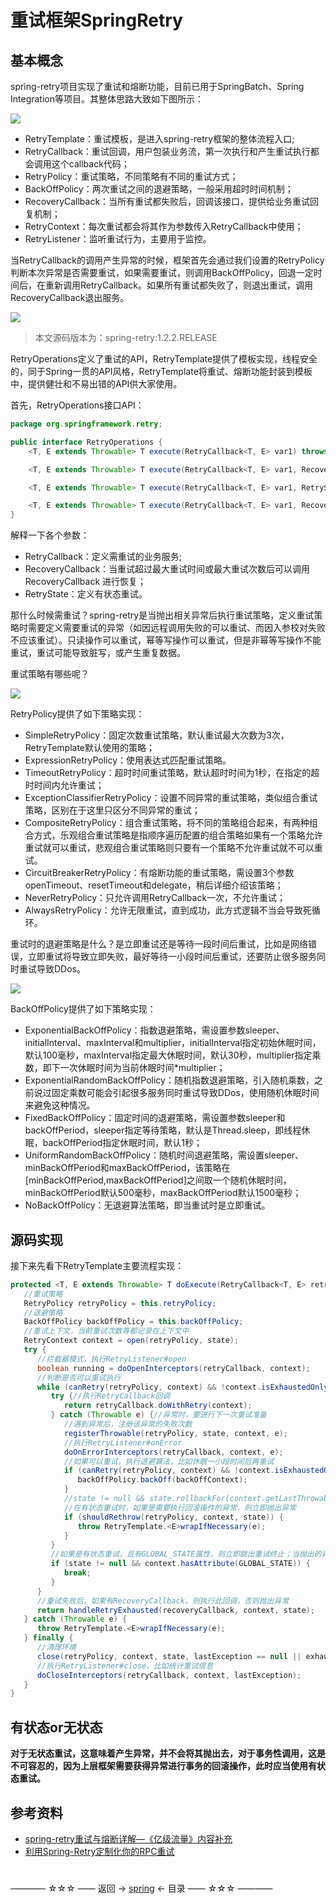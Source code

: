 # 重试框架SpringRetry

## 基本概念

spring-retry项目实现了重试和熔断功能，目前已用于SpringBatch、Spring Integration等项目。其整体思路大致如下图所示：

![](./img/img-004.png)

* RetryTemplate：重试模板，是进入spring-retry框架的整体流程入口;
* RetryCallback：重试回调，用户包装业务流，第一次执行和产生重试执行都会调用这个callback代码；
* RetryPolicy：重试策略，不同策略有不同的重试方式；
* BackOffPolicy：两次重试之间的退避策略，一般采用超时时间机制；
* RecoveryCallback：当所有重试都失败后，回调该接口，提供给业务重试回复机制；
* RetryContext：每次重试都会将其作为参数传入RetryCallback中使用；
* RetryListener：监听重试行为，主要用于监控。

当RetryCallback的调用产生异常的时候，框架首先会通过我们设置的RetryPolicy判断本次异常是否需要重试，如果需要重试，则调用BackOffPolicy，回退一定时间后，在重新调用RetryCallback。如果所有重试都失败了，则退出重试，调用RecoveryCallback退出服务。

![](./img/img-001.png)

> 本文源码版本为：spring-retry:1.2.2.RELEASE

RetryOperations定义了重试的API，RetryTemplate提供了模板实现，线程安全的，同于Spring一贯的API风格，RetryTemplate将重试、熔断功能封装到模板中，提供健壮和不易出错的API供大家使用。

首先，RetryOperations接口API：

```java
package org.springframework.retry;

public interface RetryOperations {
    <T, E extends Throwable> T execute(RetryCallback<T, E> var1) throws E;

    <T, E extends Throwable> T execute(RetryCallback<T, E> var1, RecoveryCallback<T> var2) throws E;

    <T, E extends Throwable> T execute(RetryCallback<T, E> var1, RetryState var2) throws E, ExhaustedRetryException;

    <T, E extends Throwable> T execute(RetryCallback<T, E> var1, RecoveryCallback<T> var2, RetryState var3) throws E;
}
```
解释一下各个参数：
* RetryCallback：定义需重试的业务服务;
* RecoveryCallback：当重试超过最大重试时间或最大重试次数后可以调用 RecoveryCallback 进行恢复；
* RetryState：定义有状态重试。

那什么时候需重试？spring-retry是当抛出相关异常后执行重试策略，定义重试策略时需要定义需要重试的异常（如因远程调用失败的可以重试、而因入参校对失败不应该重试）。只读操作可以重试，幂等写操作可以重试，但是非幂等写操作不能重试，重试可能导致脏写，或产生重复数据。


重试策略有哪些呢？

![](./img/img-002.png)

RetryPolicy提供了如下策略实现：
* SimpleRetryPolicy：固定次数重试策略，默认重试最大次数为3次，RetryTemplate默认使用的策略；
* ExpressionRetryPolicy：使用表达式匹配重试策略。
* TimeoutRetryPolicy：超时时间重试策略，默认超时时间为1秒，在指定的超时时间内允许重试；
* ExceptionClassifierRetryPolicy：设置不同异常的重试策略，类似组合重试策略，区别在于这里只区分不同异常的重试；
* CompositeRetryPolicy：组合重试策略，将不同的策略组合起来，有两种组合方式，乐观组合重试策略是指顺序遍历配置的组合策略如果有一个策略允许重试就可以重试，悲观组合重试策略则只要有一个策略不允许重试就不可以重试。
* CircuitBreakerRetryPolicy：有熔断功能的重试策略，需设置3个参数openTimeout、resetTimeout和delegate，稍后详细介绍该策略；
* NeverRetryPolicy：只允许调用RetryCallback一次，不允许重试；
* AlwaysRetryPolicy：允许无限重试，直到成功，此方式逻辑不当会导致死循环。

重试时的退避策略是什么？是立即重试还是等待一段时间后重试，比如是网络错误，立即重试将导致立即失败，最好等待一小段时间后重试，还要防止很多服务同时重试导致DDos。

![](./img/img-003.png)

BackOffPolicy提供了如下策略实现：
* ExponentialBackOffPolicy：指数退避策略，需设置参数sleeper、initialInterval、maxInterval和multiplier，initialInterval指定初始休眠时间，默认100毫秒，maxInterval指定最大休眠时间，默认30秒，multiplier指定乘数，即下一次休眠时间为当前休眠时间*multiplier；
* ExponentialRandomBackOffPolicy：随机指数退避策略，引入随机乘数，之前说过固定乘数可能会引起很多服务同时重试导致DDos，使用随机休眠时间来避免这种情况。
* FixedBackOffPolicy：固定时间的退避策略，需设置参数sleeper和backOffPeriod，sleeper指定等待策略，默认是Thread.sleep，即线程休眠，backOffPeriod指定休眠时间，默认1秒；
* UniformRandomBackOffPolicy：随机时间退避策略，需设置sleeper、minBackOffPeriod和maxBackOffPeriod，该策略在[minBackOffPeriod,maxBackOffPeriod]之间取一个随机休眠时间，minBackOffPeriod默认500毫秒，maxBackOffPeriod默认1500毫秒；
* NoBackOffPolicy：无退避算法策略，即当重试时是立即重试。

## 源码实现

接下来先看下RetryTemplate主要流程实现：

```java
protected <T, E extends Throwable> T doExecute(RetryCallback<T, E> retryCallback,RecoveryCallback<T> recoveryCallback, RetryState state) throws E, ExhaustedRetryException {
   //重试策略
   RetryPolicy retryPolicy = this.retryPolicy;
   //退避策略
   BackOffPolicy backOffPolicy = this.backOffPolicy;
   //重试上下文，当前重试次数等都记录在上下文中
   RetryContext context = open(retryPolicy, state);
   try {
      //拦截器模式，执行RetryListener#open
      boolean running = doOpenInterceptors(retryCallback, context);
      //判断是否可以重试执行
      while (canRetry(retryPolicy, context) && !context.isExhaustedOnly()) {
         try {//执行RetryCallback回调
            return retryCallback.doWithRetry(context);
         } catch (Throwable e) {//异常时，要进行下一次重试准备
            //遇到异常后，注册该异常的失败次数
            registerThrowable(retryPolicy, state, context, e);
            //执行RetryListener#onError
            doOnErrorInterceptors(retryCallback, context, e);
            //如果可以重试，执行退避算法，比如休眠一小段时间后再重试
            if (canRetry(retryPolicy, context) && !context.isExhaustedOnly()) {
               backOffPolicy.backOff(backOffContext);
            }
            //state != null && state.rollbackFor(context.getLastThrowable())
            //在有状态重试时，如果是需要执行回滚操作的异常，则立即抛出异常
            if (shouldRethrow(retryPolicy, context, state)) {
               throw RetryTemplate.<E>wrapIfNecessary(e);
            }
         }
         //如果是有状态重试，且有GLOBAL_STATE属性，则立即跳出重试终止；当抛出的异常是非需要执行回滚操作的异常时，才会执行到此处，CircuitBreakerRetryPolicy会在此跳出循环；
         if (state != null && context.hasAttribute(GLOBAL_STATE)) {
            break;
         }
      }
      //重试失败后，如果有RecoveryCallback，则执行此回调，否则抛出异常
      return handleRetryExhausted(recoveryCallback, context, state);
   } catch (Throwable e) {
      throw RetryTemplate.<E>wrapIfNecessary(e);
   } finally {
      //清理环境
      close(retryPolicy, context, state, lastException == null || exhausted);
      //执行RetryListener#close，比如统计重试信息
      doCloseInterceptors(retryCallback, context, lastException);
   }
}
```

## 有状态or无状态

**对于无状态重试，这意味着产生异常，并不会将其抛出去，对于事务性调用，这是不可容忍的，因为上层框架需要获得异常进行事务的回滚操作，此时应当使用有状态重试。**

## 参考资料
* [spring-retry重试与熔断详解—《亿级流量》内容补充](https://yq.aliyun.com/articles/92899)
* [利用Spring-Retry定制化你的RPC重试](http://kriszhang.com/spring-retry/)

#

———— ☆☆☆ —— 返回 -> [spring](./index.md) <- 目录 —— ☆☆☆ ————